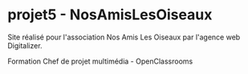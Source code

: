 # projet5 - NosAmisLesOiseaux

Site réalisé pour l'association Nos Amis Les Oiseaux par l'agence web Digitalizer.

Formation Chef de projet multimédia - OpenClassrooms